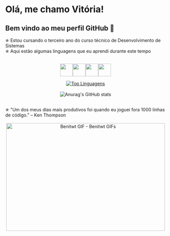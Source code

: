 # Olá, me chamo Vitória! 
## Bem vindo ao meu perfil GitHub 👋
✯ Estou cursando o terceiro ano do curso técnico de Desenvolvimento de Sistemas <br>
✯ Aqui estão algumas linguagens que eu aprendi durante este tempo 
<br>
<br>
<div align="center">
<p><img src="https://cdn.jsdelivr.net/gh/devicons/devicon/icons/c/c-original.svg" width="40" height="40"/><img src="https://cdn.jsdelivr.net/gh/devicons/devicon/icons/csharp/csharp-original.svg" width="40" height="40"/><img src="https://cdn.jsdelivr.net/gh/devicons/devicon/icons/html5/html5-original.svg" width="40" height="40"/><img src="https://cdn.jsdelivr.net/gh/devicons/devicon/icons/java/java-original.svg" width="40" height="40"/></p>

<!--Status e Frequencia no GitHub-->
[![Top Linguagens](https://github-readme-stats.vercel.app/api/top-langs/?username=vithono&layout=compact&show_icons=true&theme=merko)](https://github.com/anuraghazra/github-readme-stats)<br><br>
![Anurag's GitHub stats](https://github-readme-stats.vercel.app/api?username=vithono&show_icons=true&theme=merko)
<br>
<br>
</div>
✯ "Um dos meus dias mais produtivos foi quando eu joguei fora 1000 linhas de código." – Ken Thompson
<br>
<br>
<div align="center">
 
 <!--Chris-->
<img src="https://media.tenor.com/r-fMooQqOxAAAAAC/benitwt.gif" width="498" height="339" alt="Benitwt GIF - Benitwt GIFs" style="max-width: 498px;">
</div>
